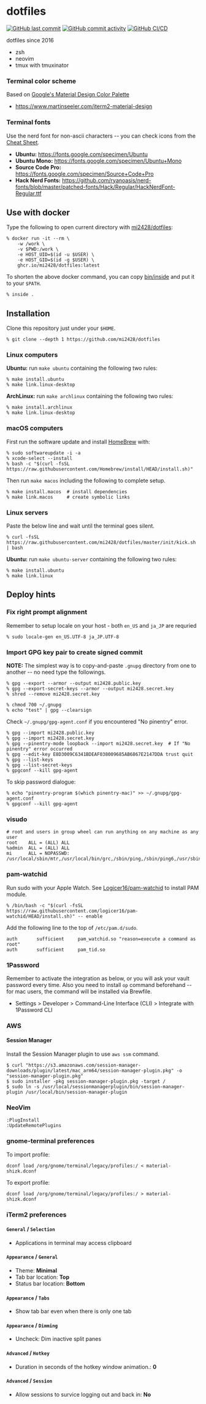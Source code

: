 # dotfiles
[![GitHub last commit](https://img.shields.io/github/last-commit/mi2428/dotfiles)](https://github.com/mi2428/dotfiles/commit/HEAD) [![GitHub commit activity](https://img.shields.io/github/commit-activity/y/mi2428/dotfiles)](https://github.com/mi2428/dotfiles/commits/master) [![GitHub CI/CD](https://github.com/mi2428/dotfiles/actions/workflows/build.yml/badge.svg)](https://github.com/mi2428/dotfiles/actions/workflows/build.yml)

dotfiles since 2016

* zsh
* neovim
* tmux with tmuxinator

### Terminal color scheme

Based on [Google's Material Design Color Palette](https://material.io/design/style/color.html)

* https://www.martinseeler.com/iterm2-material-design

### Terminal fonts

Use the nerd font for non-ascii characters -- you can check icons from the [Cheat Sheet](https://www.nerdfonts.com/cheat-sheet).

* **Ubuntu:** https://fonts.google.com/specimen/Ubuntu
* **Ubuntu Mono:** https://fonts.google.com/specimen/Ubuntu+Mono
* **Source Code Pro:** https://fonts.google.com/specimen/Source+Code+Pro
* **Hack Nerd Fonts:** https://github.com/ryanoasis/nerd-fonts/blob/master/patched-fonts/Hack/Regular/HackNerdFont-Regular.ttf

## Use with docker

Type the following to open current directory with [mi2428/dotfiles](https://github.com/mi2428/dotfiles/pkgs/container/dotfiles):

```
% docker run -it --rm \
    -w /work \
    -v $PWD:/work \
    -e HOST_UID=$(id -u $USER) \
    -e HOST_GID=$(id -g $USER) \
    ghcr.io/mi2428/dotfiles:latest
```

To shorten the above docker command, you can copy [bin/inside](https://github.com/mi2428/dotfiles/blob/master/bin/inside) and put it to your `$PATH`.

```
% inside .
```

## Installation

Clone this repository just under your `$HOME`.

```
% git clone --depth 1 https://github.com/mi2428/dotfiles
```

### Linux computers

**Ubuntu:** run `make ubuntu` containing the following two rules:

```
% make install.ubuntu
% make link.linux-desktop
```

**ArchLinux:** run `make archlinux` containing the following two rules:

```
% make install.archlinux
% make link.linux-desktop
```

### macOS computers

First run the software update and install [HomeBrew](https://brew.sh/) with:

```
% sudo softwareupdate -i -a
% xcode-select --install
% bash -c "$(curl -fsSL https://raw.githubusercontent.com/Homebrew/install/HEAD/install.sh)"
```

Then run `make macos` including the following to complete setup.

```
% make install.macos  # install dependencies
% make link.macos     # create symbolic links
```

### Linux servers

Paste the below line and wait until the terminal goes silent.

```
% curl -fsSL https://raw.githubusercontent.com/mi2428/dotfiles/master/init/kick.sh | bash
```

**Ubuntu:** run `make ubuntu-server` containing the following two rules:

```
% make install.ubuntu
% make link.linux
```

## Deploy hints

### Fix right prompt alignment

Remember to setup locale on your host - both `en_US` and `ja_JP` are requried

```
% sudo locale-gen en_US.UTF-8 ja_JP.UTF-8
```

### Import GPG key pair to create signed commit

**NOTE:** The simplest way is to copy-and-paste `.gnupg` directory from one to another -- no need type the followings.

```
% gpg --export --armor --output mi2428.public.key
% gpg --export-secret-keys --armor --output mi2428.secret.key
% shred --remove mi2428.secret.key
```

```
% chmod 700 ~/.gnupg
% echo "test" | gpg --clearsign 
```

Check `~/.gnupg/gpg-agent.conf` if you encountered "No pinentry" error.

```
% gpg --import mi2428.public.key
% gpg --import mi2428.secret.key
% gpg --pinentry-mode loopback --import mi2428.secret.key  # If "No pinentry" error occurred
% gpg --edit-key E8D3009C6341BDEAF038009685AB6867E2147DDA trust quit
% gpg --list-keys
% gpg --list-secret-keys
% gpgconf --kill gpg-agent
```

To skip password dialogue:

```
% echo "pinentry-program $(which pinentry-mac)" >> ~/.gnupg/gpg-agent.conf
% gpgconf --kill gpg-agent
```

### visudo

```
# root and users in group wheel can run anything on any machine as any user
root    ALL = (ALL) ALL
%admin  ALL = (ALL) ALL
mi      ALL = NOPASSWD: /usr/local/sbin/mtr,/usr/local/bin/grc,/sbin/ping,/sbin/ping6,/usr/sbin/tcpdump,/usr/sbin/purge
```

### pam-watchid
Run sudo with your Apple Watch. See [Logicer16/pam-watchid](https://github.com/Logicer16/pam-watchid) to install PAM module.

```
% /bin/bash -c "$(curl -fsSL https://raw.githubusercontent.com/logicer16/pam-watchid/HEAD/install.sh)" -- enable
 ```

Add the following line to the top of `/etc/pam.d/sudo`.

```
auth       sufficient     pam_watchid.so "reason=execute a command as root"
auth       sufficient     pam_tid.so
```

### 1Password
Remember to activate the integration as below, or you will ask your vault password every time.
Also you need to install `op` command beforehand -- for mac users, the command will be installed via Brewfile.

- Settings > Developer > Command-Line Interface (CLI) > Integrate with 1Password CLI

### AWS

#### Session Manager

Install the Session Manager plugin to use `aws ssm` command.

```
$ curl "https://s3.amazonaws.com/session-manager-downloads/plugin/latest/mac_arm64/session-manager-plugin.pkg" -o "session-manager-plugin.pkg"
$ sudo installer -pkg session-manager-plugin.pkg -target /
$ sudo ln -s /usr/local/sessionmanagerplugin/bin/session-manager-plugin /usr/local/bin/session-manager-plugin
```

### NeoVim

```
:PlugInstall
:UpdateRemotePlugins
```

### gnome-terminal preferences

To import profile:

```
dconf load /org/gnome/terminal/legacy/profiles:/ < material-shizk.dconf
```

To export profile:

```
dconf load /org/gnome/terminal/legacy/profiles:/ > material-shizk.dconf
```

### iTerm2 preferences

#### `General` / `Selection`
- Applications in terminal may access clipboard

#### `Appearance` / `General`
- Theme: **Minimal**
- Tab bar location: **Top**
- Status bar location: **Bottom**

#### `Appearance` / `Tabs`
- Show tab bar even when there is only one tab

#### `Appearance` / `Dimming`
- Uncheck: Dim inactive split panes

#### `Advanced` / `Hotkey`
- Duration in seconds of the hotkey window animation.: **0**

#### `Advanced` / `Session`
- Allow sessions to survice logging out and back in: **No**
